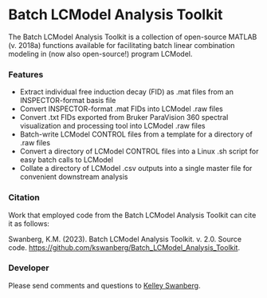 # Batch LCModel Analysis Toolkit

The Batch LCModel Analysis Toolkit is a collection of open-source MATLAB (v. 2018a) functions available for facilitating batch linear combination modeling in (now also open-source!) program LCModel. 

### Features
- Extract individual free induction decay (FID) as .mat files from an INSPECTOR-format basis file
- Convert INSPECTOR-format .mat FIDs into LCModel .raw files
- Convert .txt FIDs exported from Bruker ParaVision 360 spectral visualization and processing tool into LCModel .raw files
- Batch-write LCModel CONTROL files from a template for a directory of .raw files
- Convert a directory of LCModel CONTROL files into a Linux .sh script for easy batch calls to LCModel 
- Collate a directory of LCModel .csv outputs into a single master file for convenient downstream analysis 


### Citation 

Work that employed code from the Batch LCModel Analysis Toolkit can cite it as follows: 

Swanberg, K.M. (2023). Batch LCModel Analysis Toolkit. v. 2.0. Source code. https://github.com/kswanberg/Batch_LCModel_Analysis_Toolkit. 


### Developer

Please send comments and questions to [Kelley Swanberg](mailto:k.swanberg@columbia.edu). 

